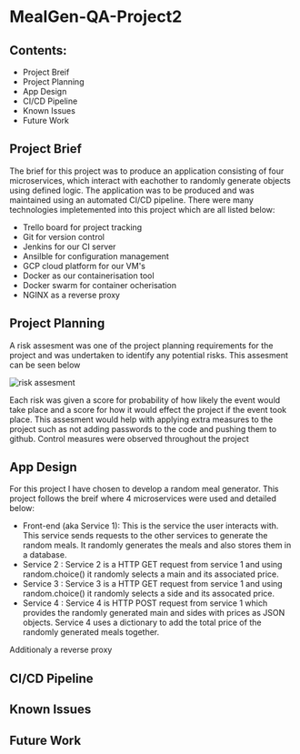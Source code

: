 # MealGen-QA-Project2

## Contents: 

- Project Breif
- Project Planning
- App Design
- CI/CD Pipeline
- Known Issues
- Future Work

## Project Brief

The brief for this project was to produce an application consisting of four microservices, which interact with eachother to randomly generate objects using defined logic. The application was to be produced and was maintained using an automated CI/CD pipeline. There were many technologies impletemented into this project which are all listed below:

- Trello board for project tracking
- Git for version control
- Jenkins for our CI server
- Ansilble for configuration management
- GCP cloud platform for our VM's
- Docker as our containerisation tool
- Docker swarm for container ocherisation
- NGINX as a reverse proxy

## Project Planning

A risk assesment was one of the project planning requirements for the project and was undertaken to identify any potential risks. This assesment can be seen below 

![risk assesment](https://user-images.githubusercontent.com/99325859/161582489-96501bab-7770-45a3-bffb-5838b0b33a2b.png)

Each risk was given a score for probability of how likely the event would take place and a score for how it would effect the project if the event took place. This assesment would help with applying extra measures to the project such as not adding passwords to the code and pushing them to github. Control measures were observed throughout the project

## App Design

For this project I have chosen to develop a random meal generator. This project follows the breif where 4 microservices were used and detailed below:

- Front-end (aka Service 1): This is the service the user interacts with. This service sends requests to the other services to generate the random meals. It randomly generates the meals and also stores them in a database.
- Service 2 : Service 2 is a HTTP GET request from service 1 and using random.choice() it randomly selects a main and its associated price.
- Service 3 : Service 3 is a HTTP GET request from service 1 and using random.choice() it randomly selects a side and its assocated price.
- Service 4 : Service 4 is HTTP POST request from service 1 which provides the randomly generated main and sides with prices as JSON objects. Service 4 uses a dictionary to add the total price of the randomly generated meals together.

Additionaly a reverse proxy 


## CI/CD Pipeline



## Known Issues



## Future Work
